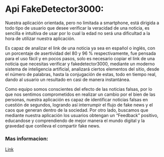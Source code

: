 # Api FakeDetector3000:

Nuestra aplicación orientada, pero no limitada a smartphone, está dirigida a todo tipo de usuario que desee verificar la veracidad de una noticia, es sencilla e intuitiva de usar por lo cual la edad no será una dificultad a la hora de utilizar nuestra aplicación.

Es capaz de analizar el link de una noticia ya sea en español o inglés, con un porcentaje de asertividad del 80 y 96 % respectivamente, fue pensada para el uso fácil y en pocos pasos, solo es necesario copiar el link de una noticia que necesitas verificar y fakedetector3000, mediante un moderno sistema de inteligencia artificial, analizará ciertos elementos del sitio, desde el número de palabras, hasta la conjugación de estas, todo en tiempo real, dando al usuario un resultado en casi de manera instantánea.

Como equipo somos conscientes del efecto de las noticias falsas, por lo que nos sentimos comprometidos en realizar un cambio por el bien de las personas, nuestra aplicación es capaz de identificar noticias falsas en cuestión de segundos, logrando así interrumpir el flujo de fake news y el caos que generan dentro de la sociedad. Por otro lado, buscamos que mediante nuestra aplicación los usuarios obtengan un “Feedback” positivo, educandose y comprendiendo de mejor manera el mundo digital y la gravedad que conlleva el compartir fake news.


### Mas informacion:

[Link](https://www.youtube.com/watch?v=wpHPFwGCqbA "Link")

